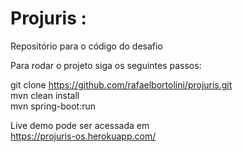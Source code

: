 # Projuris : 
Repositório para o código do desafio

Para rodar o projeto siga os seguintes passos:

git clone https://github.com/rafaelbortolini/projuris.git <br/>
mvn clean install <br/>
mvn spring-boot:run <br/>

Live demo pode ser acessada em <br/>
https://projuris-os.herokuapp.com/

